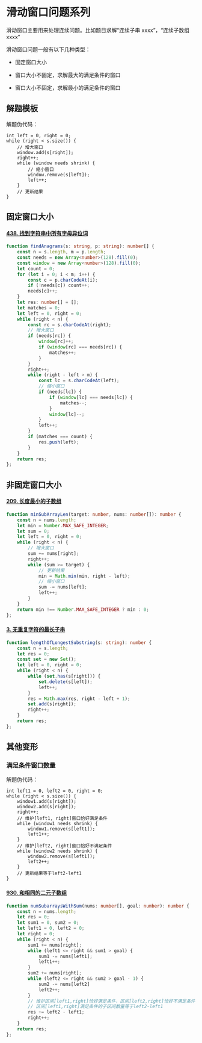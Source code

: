 # 滑动窗口问题系列

滑动窗口主要用来处理连续问题。比如题目求解“连续子串 xxxx”，“连续子数组 xxxx”

滑动窗口问题一般有以下几种类型：

- 固定窗口大小

- 窗口大小不固定，求解最大的满足条件的窗口

- 窗口大小不固定，求解最小的满足条件的窗口

## 解题模板

解题伪代码：

```
int left = 0, right = 0;
while (right < s.size()) {
    // 增大窗口
    window.add(s[right]);
    right++;
    while (window needs shrink) {
        // 缩小窗口
        window.remove(s[left]);
        left++;
    }
    // 更新结果
}
```

## 固定窗口大小

#### [438. 找到字符串中所有字母异位词](https://leetcode.cn/problems/find-all-anagrams-in-a-string/)

```typescript
function findAnagrams(s: string, p: string): number[] {
    const n = s.length, m = p.length;
    const needs = new Array<number>(128).fill(0);
    const window = new Array<number>(128).fill(0);
    let count = 0;
    for (let i = 0; i < m; i++) {
        const c = p.charCodeAt(i);
        if (!needs[c]) count++;
        needs[c]++;
    }
    let res: number[] = [];
    let matches = 0;
    let left = 0, right = 0;
    while (right < n) {
        const rc = s.charCodeAt(right);
        // 增大窗口
        if (needs[rc]) {
            window[rc]++;
            if (window[rc] === needs[rc]) {
                matches++;
            }
        }
        right++;
        while (right - left > m) {
            const lc = s.charCodeAt(left);
            // 缩小窗口
            if (needs[lc]) {
                if (window[lc] === needs[lc]) {
                    matches--;
                }
                window[lc]--;
            }
            left++;
        }
        if (matches === count) {
            res.push(left);
        }
    }
    return res;
};
```

## 非固定窗口大小

#### [209. 长度最小的子数组](https://leetcode.cn/problems/minimum-size-subarray-sum/)

```typescript
function minSubArrayLen(target: number, nums: number[]): number {
    const n = nums.length;
    let min = Number.MAX_SAFE_INTEGER;
    let sum = 0;
    let left = 0, right = 0;
    while (right < n) {
        // 增大窗口
        sum += nums[right];
        right++;
        while (sum >= target) {
            // 更新结果
            min = Math.min(min, right - left);
            // 缩小窗口
            sum -= nums[left];
            left++;
        }
    }
    return min !== Number.MAX_SAFE_INTEGER ? min : 0;
};
```

#### [3. 无重复字符的最长子串](https://leetcode.cn/problems/longest-substring-without-repeating-characters/)

```typescript
function lengthOfLongestSubstring(s: string): number {
    const n = s.length;
    let res = 0;
    const set = new Set();
    let left = 0, right = 0;
    while (right < n) {
        while (set.has(s[right])) {
            set.delete(s[left]);
            left++;
        }
        res = Math.max(res, right - left + 1);
        set.add(s[right]);
        right++;
    }
    return res;
};
```

## 其他变形

### 满足条件窗口数量

解题伪代码：

```
int left1 = 0, left2 = 0, right = 0;
while (right < s.size()) {
    window1.add(s[right]);
    window2.add(s[right]);
    right++;
    // 维护[left1, right]窗口恰好满足条件
    while (window1 needs shrink) {
        window1.remove(s[left1]);
        left1++;
    }
    // 维护[left2, right]窗口恰好不满足条件
    while (window2 needs shrink) {
        window2.remove(s[left1]);
        left2++;
    }
    // 更新结果等于left2-left1
}
```

#### [930. 和相同的二元子数组](https://leetcode.cn/problems/binary-subarrays-with-sum/)

```typescript
function numSubarraysWithSum(nums: number[], goal: number): number {
    const n = nums.length;
    let res = 0;
    let sum1 = 0, sum2 = 0;
    let left1 = 0, left2 = 0;
    let right = 0;
    while (right < n) {
        sum1 += nums[right];
        while (left1 <= right && sum1 > goal) {
            sum1 -= nums[left1];
            left1++;
        }
        sum2 += nums[right];
        while (left2 <= right && sum2 > goal - 1) {
            sum2 -= nums[left2]
            left2++;
        }
        // 维护区间[left1,right]恰好满足条件，区间[left2,right]恰好不满足条件
        // 区间[left1,right]满足条件的子区间数量等于left2-left1
        res += left2 - left1;
        right++;
    }
    return res;
};
```
